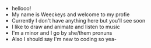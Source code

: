 - hellooo!
- My name is Weeckeys and welcome to my profie
- Currently I don't have anything here but you'll see soon
- I like to draw and animate and listen to music
- I'm a minor and I go by she/them pronuns
 - Also I should say I'm new to coding so yea-
<!---
Weeckeys/Weeckeys is a ✨ special ✨ repository because its `README.md` (this file) appears on your GitHub profile.
You can click the Preview link to take a look at your changes.
--->
